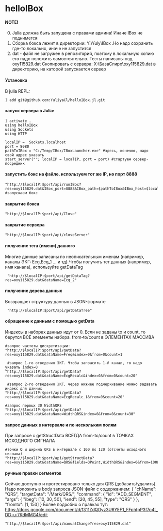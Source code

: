 # helloIBox

#### NOTE!   
0. Julia должна быть запущена с правами админа! Иначе IBox не поднимется 
1. Сборка бокса лежит в директории: Y:\Yuly\IBox .Но надо сохранить где-то локально, иначе не запустится 
2. dat - файл не загружен в репозиторий, поэтому в локальную копию его надо положить самостоятельно. Тесты написаны под oxy115829.dat 
Скопировать с сервера: X:\БазаСпиро\oxy115829.dat в директорию, на каторой запускается сервер

#### Установка
В julia REPL:
```
] add git@github.com:YuliyaCl/helloIBox.jl.git
```

#### запуск сервера в Julia:
```
] activate .
using helloIBox
using Sockets
using HTTP

localIP =  Sockets.localhost
port = 8080
pathToIBox = "C:/Temp/IBox/IBoxLauncher.exe" #здесь, конечно, надо свой адрес указать
start_server(""; localIP = localIP, port = port) #стартуем сервер-посредник
```

#### запустить бокс на файле. используем тот же IP, но порт 8888
```
"http://$localIP:$port/api/runIBox?res=oxy115829.dat&IBox_port=8888&IBox_path=$pathToIBox&IBox_host=$localIP" #запускаем бокс
```

#### закрытие бокса
```
"http://$localIP:$port/api/Close"
```
#### закрытие сервера
```
"http://$localIP:$port/api/closeServer"
```
#### получение тега (имени) данного 
Многие данные записаны по неописательным именам (например, каналы ЭКГ: Ecg,Ecg_1 ... и тд).Чтобы получить тег данных (например, имя канала), используйте getDataTag
```
 "http://$localIP:$port/api/getDataTag?res=oxy115829.dat&dataName=Ecg_2"
 ```
 
 #### получение дерева данных
Возвращает структуру данных в JSON-формате
```
 "http://$localIP:$port/api/getDataTree"
 ```


#### обращение к данным с помощью getData 
Индексы в наборах данных идут от 0. Если не заданы to и count, то берутся ВСЕ элементы набора.
from-to/count в ЭЛЕМЕНТАХ МАССИВА

```
#запрос частоты дискретизации:
"http://$localIP:$port/api/getData?res=oxy115829.dat&dataName=Freq&index=0&from=0&count=1

 #запрос 1-го отведения ЭКГ. Чтобы запрасить 1-й канал, то надо указать index=0
"http://$localIP:$port/api/getData?res=oxy115829.dat&dataName=EcgRecalc&index=0&from=0&count=20"

 #запрос 2-го отведения ЭКГ, через нижнее подчеркивание можно задавать индекс для данных
"http://$localIP:$port/api/getData?res=oxy115829.dat&dataName=EcgRecalc_1&from=0&count=20"

#запрос первых 30 WidthQRS
"http://$localIP:$port/api/getData?res=oxy115829.dat&dataName=WidthQRS&index=0&from=0&count=30" 
```
#### запрос данных в интервале и по нескольким полям
При запросе с getStructData ВСЕГДА from-to/count в ТОЧКАХ ИСХОДНОГО СИГНАЛА
```
#точки Q и ширина QRS в интервале с 100 по 120 (отсчеты исходного сигнала)
"http://$localIP:$port/api/getStructData?res=oxy115829.dat&dataName=QRS&fields=QPoint,WidthQRS&index=0&from=100&count=20"
```

#### ручные правки сегментов
Сейчас доступно и протестировано только для QRS (добавить/удалить). Надо положить в body запроса  JSON-файл с содержанием:
{
    "chName": "QRS",
    "targetData": "/Mark/QRS/",
    "command": {
        "id": "ADD_SEGMENT",
        "args": {
            "ibeg": [10, 30, 50],
            "iend": [20, 45, 55],
            "type": "QRS"
        }
    },
    "fromto": [1, 150]
}
Более подробно о правках тут: https://docs.google.com/document/d/1311ZdQOyz3U6YEF1_FFphtpP3f7o4t_DD-u-7KdMMG4/edit
```
"http://$localIP:$port/api/manualChange?res=oxy115829.dat"
```
